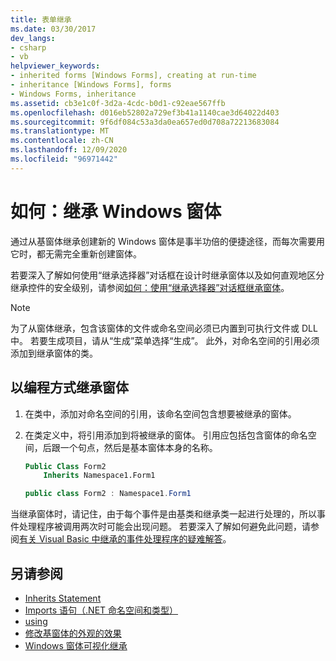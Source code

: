 ```yaml
---
title: 表单继承
ms.date: 03/30/2017
dev_langs:
- csharp
- vb
helpviewer_keywords:
- inherited forms [Windows Forms], creating at run-time
- inheritance [Windows Forms], forms
- Windows Forms, inheritance
ms.assetid: cb3e1c0f-3d2a-4cdc-b0d1-c92eae567ffb
ms.openlocfilehash: d016eb52802a729ef3b41a1140cae3d64022d403
ms.sourcegitcommit: 9f6df084c53a3da0ea657ed0d708a72213683084
ms.translationtype: MT
ms.contentlocale: zh-CN
ms.lasthandoff: 12/09/2020
ms.locfileid: "96971442"
---
```

# <a name="how-to-inherit-windows-forms"></a>如何：继承 Windows 窗体

通过从基窗体继承创建新的 Windows 窗体是事半功倍的便捷途径，而每次需要用它时，都无需完全重新创建窗体。

若要深入了解如何使用“继承选择器”对话框在设计时继承窗体以及如何直观地区分继承控件的安全级别，请参阅[如何：使用“继承选择器”对话框继承窗体](how-to-inherit-forms-using-the-inheritance-picker-dialog-box.md)。

> [!NOTE]
> 为了从窗体继承，包含该窗体的文件或命名空间必须已内置到可执行文件或 DLL 中。 若要生成项目，请从“生成”菜单选择“生成”。 此外，对命名空间的引用必须添加到继承窗体的类。

## <a name="inherit-a-form-programmatically"></a>以编程方式继承窗体

1. 在类中，添加对命名空间的引用，该命名空间包含想要被继承的窗体。

2. 在类定义中，将引用添加到将被继承的窗体。 引用应包括包含窗体的命名空间，后跟一个句点，然后是基本窗体本身的名称。

    ```vb
    Public Class Form2
        Inherits Namespace1.Form1
    ```

    ```csharp
    public class Form2 : Namespace1.Form1
    ```

 当继承窗体时，请记住，由于每个事件是由基类和继承类一起进行处理的，所以事件处理程序被调用两次时可能会出现问题。 若要深入了解如何避免此问题，请参阅[有关 Visual Basic 中继承的事件处理程序的疑难解答](/dotnet/visual-basic/programming-guide/language-features/events/troubleshooting-inherited-event-handlers)。

## <a name="see-also"></a>另请参阅

- [Inherits Statement](/dotnet/visual-basic/language-reference/statements/inherits-statement)
- [Imports 语句（.NET 命名空间和类型）](/dotnet/visual-basic/language-reference/statements/imports-statement-net-namespace-and-type)
- [using](/dotnet/csharp/language-reference/keywords/using)
- [修改基窗体的外观的效果](effects-of-modifying-base-form-appearance.md)
- [Windows 窗体可视化继承](windows-forms-visual-inheritance.md)
